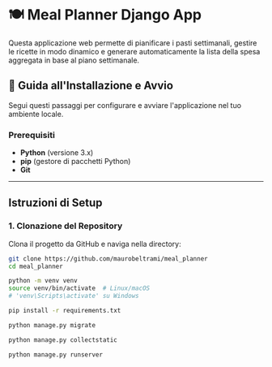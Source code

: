 # 🍽️ Meal Planner Django App

Questa applicazione web permette di pianificare i pasti settimanali, gestire le ricette in modo dinamico e generare automaticamente la lista della spesa aggregata in base al piano settimanale.

## 🚀 Guida all'Installazione e Avvio

Segui questi passaggi per configurare e avviare l'applicazione nel tuo ambiente locale.

### Prerequisiti

- **Python** (versione 3.x)
- **pip** (gestore di pacchetti Python)
- **Git**

---

## Istruzioni di Setup

### 1. Clonazione del Repository

Clona il progetto da GitHub e naviga nella directory:

```bash
git clone https://github.com/maurobeltrami/meal_planner
cd meal_planner

python -m venv venv
source venv/bin/activate  # Linux/macOS
# 'venv\Scripts\activate' su Windows

pip install -r requirements.txt

python manage.py migrate

python manage.py collectstatic

python manage.py runserver